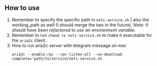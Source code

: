## How to use

1. Remember to specify the specific path in `noti-service.sh` | also the working_path as well (I should merge the two in the future).
   *Note: It should have been refactored to use an environment variable.*
2. Remember to run `chmod +x noti-service.sh` to make it executable for the `aria2c` client.
3. How to run aria2c server with telegram message on mac 
   ```shell
   aria2c --enable-rpc --rpc-listen-all --on-download-complete='path/to/service/noti-service.sh
   ```